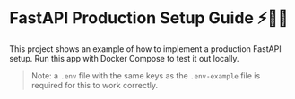 # FastAPI Production Setup Guide ⚡️🚀🏁

This project shows an example of how to implement a production FastAPI setup. Run this app with Docker Compose to test it out locally.

> Note: a `.env` file with the same keys as the `.env-example` file is required for this to work correctly.
